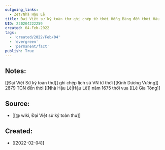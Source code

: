 ```yaml
---
outgoing_links:
  - Zet/Nhà Hậu Lê
title: Đại Việt sử ký toàn thư ghi chép từ thời Hồng Bàng đến thời Hậu Lê
UID: 220204222259
created: 04-Feb-2022
tags:
  - 'created/2022/Feb/04'
  - 'evergreen'
  - 'permanent/fact'
publish: True
---
```

## Notes:
[[Đại Việt Sử ký toàn thư]] ghi chép lịch sử VN từ thời [[Kinh Dương Vương]] 2879 TCN đến thời [[Nhà Hậu Lê|Hậu Lê]] năm 1675 thời vua [[Lê Gia Tông]]

## Source:
- [[@ wiki, Đại Việt sử ký toàn thư]]



## Created:
- [[2022-02-04]]
